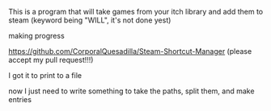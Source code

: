 This is a program that will take games from your itch library and add them to steam (keyword being "WILL", it's not done yest)

making progress

https://github.com/CorporalQuesadilla/Steam-Shortcut-Manager (please accept my pull request!!!)

I got it to print to a file

now I just need to write something to take the paths, split them, and make entries

